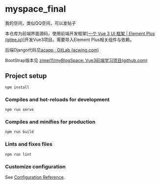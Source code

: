 # myspace_final

我的空间，类似QQ空间，可以发帖子

本仓库为前端界面源码，使用前端开发框架[[一个 Vue 3 UI 框架 | Element Plus (gitee.io)]](https://www.bootcss.com/)开发Vue3项目。需要导入Element Plus相关组件与依赖。

后端Django代码见[acapp · GitLab (acwing.com)](https://git.acwing.com/yxc/acapp/-/tree/812240ff5564a780c9764ddfd69e4bed26e18400)

BootStrap版本见 [zimei11/myBlogSpace: Vue3前端学习项目(github.com)](https://github.com/zimei11/myBlogSpace)

## Project setup
```
npm install
```

### Compiles and hot-reloads for development
```
npm run serve
```

### Compiles and minifies for production
```
npm run build
```

### Lints and fixes files
```
npm run lint
```

### Customize configuration
See [Configuration Reference](https://cli.vuejs.org/config/).
